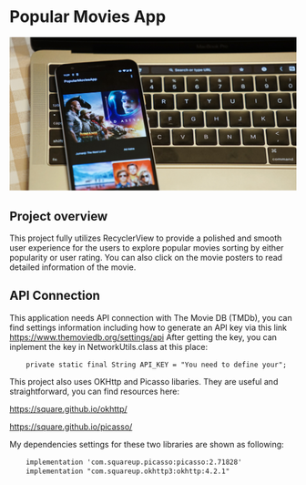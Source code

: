 # Popular Movies App

![Image](https://raw.githubusercontent.com/PrisonerPrice/PopularMoviesApp/master/Image/6BA8EE8F-72A1-4393-9332-FC06AE3500A0.JPG)

## Project overview

This project fully utilizes RecyclerView to provide a polished and smooth user experience for the users to explore popular movies sorting by either popularity or user rating. You can also click on the movie posters to read detailed information of the movie.

## API Connection

This application needs API connection with The Movie DB (TMDb), you can find settings information including how to generate an API key via this link https://www.themoviedb.org/settings/api After getting the key, you can inplement the key in NetworkUtils.class at this place:

		private static final String API_KEY = "You need to define your";

This project also uses OKHttp and Picasso libaries. They are useful and straightforward, you can find resources here:

https://square.github.io/okhttp/

https://square.github.io/picasso/

My dependencies settings for these two libraries are shown as following:

		implementation 'com.squareup.picasso:picasso:2.71828'
    	implementation "com.squareup.okhttp3:okhttp:4.2.1"


